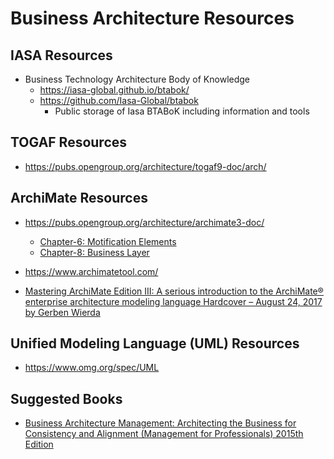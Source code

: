 
# Business Architecture Resources


## IASA Resources
- Business Technology Architecture Body of Knowledge
  + https://iasa-global.github.io/btabok/
  + https://github.com/Iasa-Global/btabok
    * Public storage of Iasa BTABoK including information and tools


## TOGAF Resources
- https://pubs.opengroup.org/architecture/togaf9-doc/arch/


## ArchiMate Resources
- https://pubs.opengroup.org/architecture/archimate3-doc/
  + [Chapter-6: Motification Elements](https://pubs.opengroup.org/architecture/archimate3-doc/chap06.html#_Toc10045334)
  + [Chapter-8: Business Layer](https://pubs.opengroup.org/architecture/archimate3-doc/chap08.html#_Toc10045365)

- https://www.archimatetool.com/

- [Mastering ArchiMate Edition III: A serious introduction to the ArchiMate® enterprise architecture modeling language Hardcover – August 24, 2017
by Gerben Wierda](https://www.amazon.com/Mastering-ArchiMate-III-introduction-architecture/dp/9081984098/)


## Unified Modeling Language (UML) Resources
- https://www.omg.org/spec/UML



## Suggested Books

- [Business Architecture Management: Architecting the Business for Consistency and Alignment (Management for Professionals) 2015th Edition](https://www.amazon.com/dp/3319145703)








